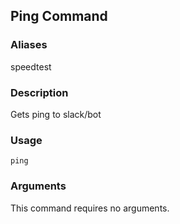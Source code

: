 ## Ping Command

### Aliases

speedtest

### Description

Gets ping to slack/bot

### Usage

`ping`

### Arguments

This command requires no arguments.
